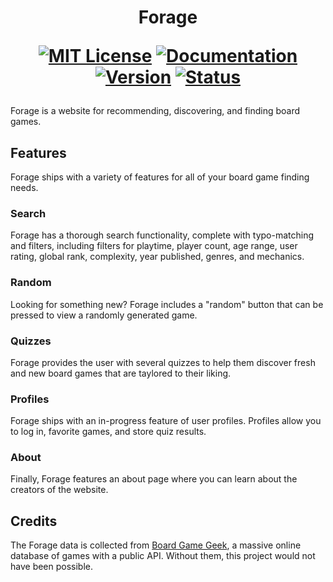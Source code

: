 <h1 align="center">
    Forage

[![MIT License](https://img.shields.io/static/v1?label=License&message=MIT&color=blue)](http://choosealicense.com/licenses/mit/)
[![Documentation](https://img.shields.io/static/v1?label=Docs&message=Complete&color=brightgreen)](https://gitlab.cci.drexel.edu/fds23/bgrec/bgrec/-/blob/main/README.md)
[![Version](https://img.shields.io/static/v1?label=Version&message=1.0&color=blueviolet)](https://gitlab.cci.drexel.edu/fds23/bgrec/bgrec/-/tree/main/)
[![Status](https://img.shields.io/static/v1?label=Status&message=In&nbsp;Progress&color=bfbf00)](https://gitlab.cci.drexel.edu/fds23/bgrec/bgrec/-/tree/main/)

</h1>

Forage is a website for recommending, discovering, and finding board games.

## Features

Forage ships with a variety of features for all of your board game finding needs.

### Search

Forage has a thorough search functionality, complete with typo-matching and filters, including filters for playtime, player count, age range, user rating, global rank, complexity, year published, genres, and mechanics.

### Random

Looking for something new? Forage includes a "random" button that can be pressed to view a randomly generated game.

### Quizzes

Forage provides the user with several quizzes to help them discover fresh and new board games that are taylored to their liking.

### Profiles

Forage ships with an in-progress feature of user profiles. Profiles allow you to log in, favorite games, and store quiz results.

### About

Finally, Forage features an about page where you can learn about the creators of the website.

## Credits

The Forage data is collected from [Board Game Geek](https://boardgamegeek.com/), a massive online database of games with a public API. Without them, this project would not have been possible.
